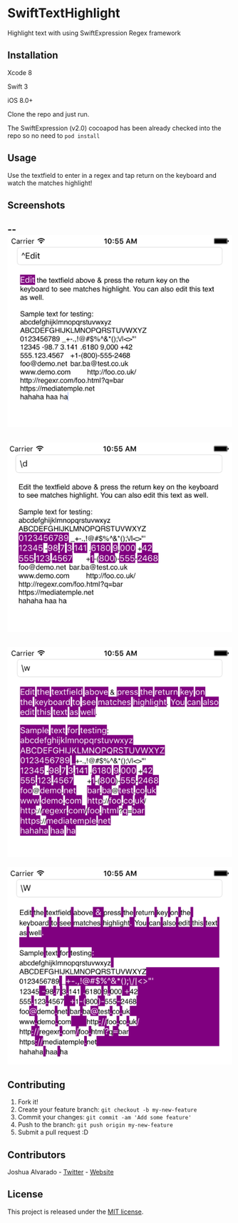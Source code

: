 
# SwiftTextHighlight
Highlight text with using SwiftExpression Regex framework

## Installation

Xcode 8

Swift 3

iOS 8.0+

Clone the repo and just run.

The SwiftExpression (v2.0) cocoapod has been already checked into the repo so no need to `pod install`

## Usage
Use the textfield to enter in a regex and tap return on the keyboard and watch the matches highlight!

## Screenshots
--
![Sample of SwiftTextHighlight](https://github.com/lostatseajoshua/SwiftTextHighlight/blob/develop/sample0.png)
--
![Sample of SwiftTextHighlight](https://github.com/lostatseajoshua/SwiftTextHighlight/blob/develop/Sample1.png)
--
![Sample of SwiftTextHighlight](https://github.com/lostatseajoshua/SwiftTextHighlight/blob/develop/Sample2.png)
--
![Sample of SwiftTextHighlight](https://github.com/lostatseajoshua/SwiftTextHighlight/blob/develop/Sample3.png)

## Contributing

1. Fork it!
2. Create your feature branch: `git checkout -b my-new-feature`
3. Commit your changes: `git commit -am 'Add some feature'`
4. Push to the branch: `git push origin my-new-feature`
5. Submit a pull request :D

## Contributors
Joshua Alvarado - [Twitter](https://www.twitter.com/alvaradojoshua0) - [Website](http://www.strictlyswift.com)

## License
This project is released under the [MIT license](https://github.com/realm/jazzy/blob/master/LICENSE).
